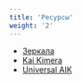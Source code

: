 ```yaml
---
title: 'Ресурсы'
weight: '2'
---
```


- [Зеркала](/ru/about/#зеркала)
- [Kai Kimera](https://kai.kim/)
- [Universal AIK](https://uaik.github.io/)
